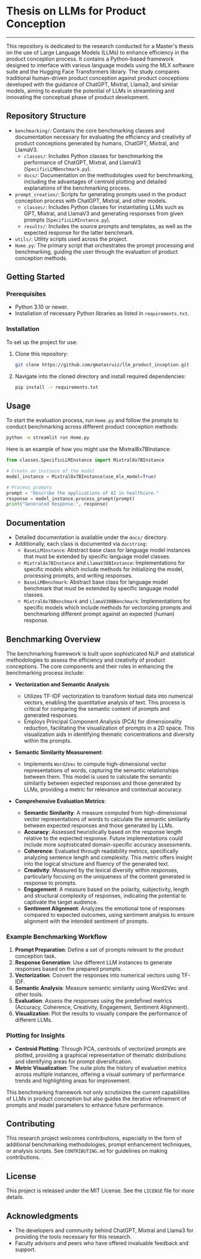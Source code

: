 
# Thesis on LLMs for Product Conception

----

This repository is dedicated to the research conducted for a Master's thesis on the use of Large Language Models (LLMs) to enhance efficiency in the product conception process. It contains a Python-based framework designed to interface with various language models using the MLX software suite and the Hugging Face Transformers library. The study compares traditional human-driven product conception against product conceptions developed with the guidance of ChatGPT, Mixtral, Llama3, and similar models, aiming to evaluate the potential of LLMs in streamlining and innovating the conceptual phase of product development.

## Repository Structure

- `benchmarking/`: Contains the core benchmarking classes and documentation necessary for evaluating the efficiency and creativity of product conceptions generated by humans, ChatGPT, Mixtral, and LlamaV3.
  - `classes/`: Includes Python classes for benchmarking the performance of ChatGPT, Mixtral, and LlamaV3 (`SpecificLLMBenchmark.py`).
  - `docs/`: Documentation on the methodologies used for benchmarking, including the advantages of centroid plotting and detailed explanations of the benchmarking process.
- `prompt_creation/`: Scripts for generating prompts used in the product conception process with ChatGPT, Mixtral, and other models.
  - `classes/`: Includes Python classes for instantiating LLMs such as GPT, Mixtral, and LlamaV3 and generating responses from given prompts (`SpecificLLMInstance.py`).
  - `results/`: Includes the source prompts and templates, as well as the expected response for the latter benchmark.
- `utils/`: Utility scripts used across the project.
- `Home.py`: The primary script that orchestrates the prompt processing and benchmarking, guiding the user through the evaluation of product conception methods.

## Getting Started

### Prerequisites

- Python 3.10 or newer.
- Installation of necessary Python libraries as listed in `requirements.txt`.

### Installation

To set up the project for use:

1. Clone this repository:

   ```bash
   git clone https://github.com/gmatasruiz/llm_product_inception.git
   ```

2. Navigate into the cloned directory and install required dependencies:

   ```bash
   pip install -r requirements.txt
   ```

## Usage

To start the evaluation process, run `Home.py` and follow the prompts to conduct benchmarking across different product conception methods:

```bash
python -m streamlit run Home.py
```

Here is an example of how you might use the Mixtral8x7BInstance:

```python
from classes.SpecificLLMInstance import Mixtral8x7BInstance

# Create an instance of the model
model_instance = Mixtral8x7BInstance(use_mlx_model=True)

# Process prompts
prompt = "Describe the applications of AI in healthcare."
response = model_instance.process_prompt(prompt)
print("Generated Response:", response)
```

## Documentation

- Detailed documentation is available under the `docs/` directory.
- Additionally, each class is documented via `docstring`:
  - `BaseLLMInstance`: Abstract base class for language model instances that must be extended by specific language model classes.
  - `Mixtral8x7BInstance` and `LlamaV38BInstance`: Implementations for specific models which include methods for initializing the model, processing prompts, and writing responses.
  - `BaseLLMBenchmark`: Abstract base class for language model benchmark that must be extended by specific language model classes.
  - `Mixtral8x7BBenchmark` and `LlamaV38BBenchmark`: Implementations for specific models which include methods for vectorizing prompts and benchmarking different prompt against an expected (human) response.

## Benchmarking Overview

The benchmarking framework is built upon sophisticated NLP and statistical methodologies to assess the efficiency and creativity of product conceptions. The core components and their roles in enhancing the benchmarking process include:

- **Vectorization and Semantic Analysis**:
  - Utilizes TF-IDF vectorization to transform textual data into numerical vectors, enabling the quantitative analysis of text. This process is critical for comparing the semantic content of prompts and generated responses.
  - Employs Principal Component Analysis (PCA) for dimensionality reduction, facilitating the visualization of prompts in a 2D space. This visualization aids in identifying thematic concentrations and diversity within the prompts.

- **Semantic Similarity Measurement**:
  - Implements `Word2Vec` to compute high-dimensional vector representations of words, capturing the semantic relationships between them. This model is used to calculate the semantic similarity between expected responses and those generated by LLMs, providing a metric for relevance and contextual accuracy.

- **Comprehensive Evaluation Metrics**:
  - **Semantic Similarity**: A measure computed from high-dimensional vector representations of words to calculate the semantic similarity between expected responses and those generated by LLMs.
  - **Accuracy**: Assessed heuristically based on the response length relative to the expected response. Future implementations could include more sophisticated domain-specific accuracy assessments.
  - **Coherence**: Evaluated through readability metrics, specifically analyzing sentence length and complexity. This metric offers insight into the logical structure and fluency of the generated text.
  - **Creativity**: Measured by the lexical diversity within responses, particularly focusing on the uniqueness of the content generated in response to prompts.
  - **Engagement**: A measure based on the polarity, subjectivity, length and structural complexity of responses, indicating the potential to captivate the target audience.
  - **Sentiment Alignment**: Analyzes the emotional tone of responses compared to expected outcomes, using sentiment analysis to ensure alignment with the intended sentiment of prompts.

### Example Benchmarking Workflow

1. **Prompt Preparation**: Define a set of prompts relevant to the product conception task.
2. **Response Generation**: Use different LLM instances to generate responses based on the prepared prompts.
3. **Vectorization**: Convert the responses into numerical vectors using TF-IDF.
4. **Semantic Analysis**: Measure semantic similarity using Word2Vec and other tools.
5. **Evaluation**: Assess the responses using the predefined metrics (Accuracy, Coherence, Creativity, Engagement, Sentiment Alignment).
6. **Visualization**: Plot the results to visually compare the performance of different LLMs.

### Plotting for Insights

- **Centroid Plotting**: Through PCA, centroids of vectorized prompts are plotted, providing a graphical representation of thematic distributions and identifying areas for prompt diversification.
- **Metric Visualization**: The suite plots the history of evaluation metrics across multiple instances, offering a visual summary of performance trends and highlighting areas for improvement.

This benchmarking framework not only scrutinizes the current capabilities of LLMs in product conception but also guides the iterative refinement of prompts and model parameters to enhance future performance.

## Contributing

This research project welcomes contributions, especially in the form of additional benchmarking methodologies, prompt enhancement techniques, or analysis scripts. See `CONTRIBUTING.md` for guidelines on making contributions.

## License

This project is released under the MIT License. See the `LICENSE` file for more details.

## Acknowledgments

- The developers and community behind ChatGPT, Mixtral and Llama3 for providing the tools necessary for this research.
- Faculty advisors and peers who have offered invaluable feedback and support.
